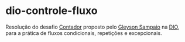 # dio-controle-fluxo
Resolução do desafio [Contador](https://github.com/digitalinnovationone/trilha-java-basico/tree/main/desafios/controle-fluxo)  proposto pelo [Gleyson Sampaio](https://github.com/glysns) na [DIO](https://github.com/digitalinnovationone), para a prática de fluxos condicionais, repetições e excepcionais.
